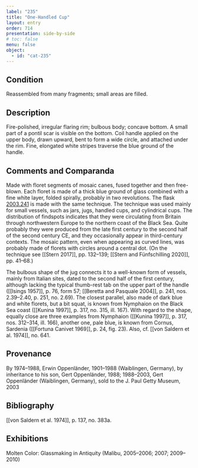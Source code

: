 ```yaml
---
label: "235"
title: "One-Handled Cup"
layout: entry
order: 714
presentation: side-by-side
# toc: false
menu: false
object:
  - id: "cat-235"
---
```


## Condition

Reassembled from many fragments; small areas are filled.

## Description

Fire-polished, irregular flaring rim; bulbous body; concave bottom. A small part of a pontil scar is visible on the bottom. Coil handle applied on the upper body, drawn upward, bent to form a wide circle, and attached under the rim. Fine, elongated white stripes traverse the blue ground of the handle.

## Comments and Comparanda

Made with floret segments of mosaic canes, fused together and then free-blown. Each floret is made of a thick blue ground of glass combined with a fine white layer, folded spirally, probably in two revolutions. The flask [2003.241](#num) is made with the same technique. The technique was used mainly for small vessels, such as jars, jugs, handled cups, and cylindrical cups. The distribution of findspots indicates that they were circulating from Britain through northwestern Europe to the northern coast of the Black Sea. Quite probably they were produced from the late first century to the second half of the second century CE, and they occasionally appear in third-century contexts. The mosaic pattern, even when appearing as curved lines, was probably made of florets with circles around a central dot. (On the technique see [[Stern 2017]], pp. 132–139; [[Stern and Fünfschilling 2020]], pp. 41–68.)

The bulbous shape of the jug connects it to a well-known form of vessels, mainly from Italian sites, dated to the second half of the first century, although lacking the typical thumb-rest tab on the upper part of the handle ([[Isings 1957]], p. 76, form 57; [[Beretta and Pasquale 2004]], p. 241, nos. 2.39–2.40, p. 251, no. 2.69). The closest parallel, also made of dark blue and white florets, but a bit squat, is known from Nymphaion on the Black Sea coast ([[Kunina 1997]], p. 317, no. 315, ill. 167). With regard to the shape, equally close are three examples from Nymphaion ([[Kunina 1997]], p. 317, nos. 312–314, ill. 166), another one, pale blue, is known from Cornus, Sardenia ([[Fortuna Canivet 1969]], p. 24, fig. 23). Also, cf. [[von Saldern et al. 1974]], no. 641.

## Provenance

By 1974–1988, Erwin Oppenländer, 1901–1988 (Waiblingen, Germany), by inheritance to his son, Gert Oppenländer, 1988; 1988–2003, Gert Oppenländer (Waiblingen, Germany), sold to the J. Paul Getty Museum, 2003

## Bibliography

[[von Saldern et al. 1974]], p. 137, no. 383a.

## Exhibitions

Molten Color: Glassmaking in Antiquity (Malibu, 2005–2006; 2007; 2009–2010)